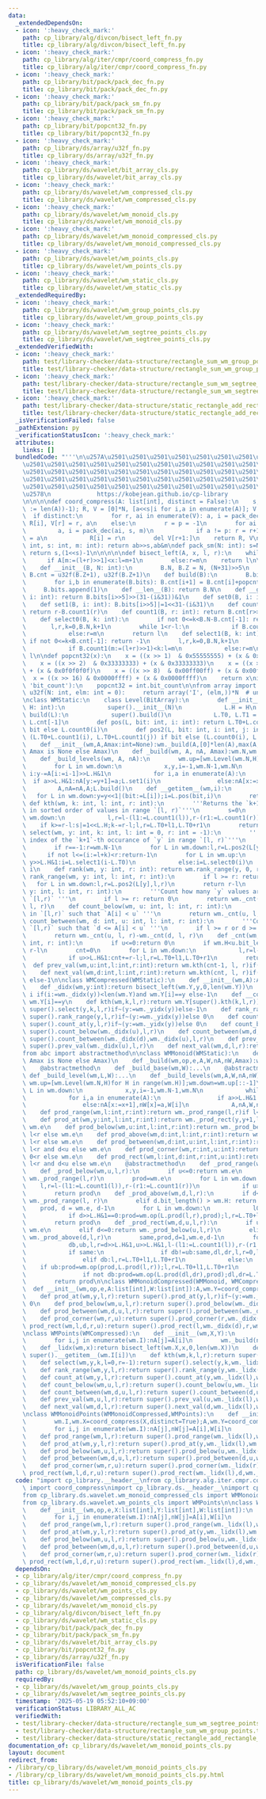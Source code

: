 ```yaml
---
data:
  _extendedDependsOn:
  - icon: ':heavy_check_mark:'
    path: cp_library/alg/divcon/bisect_left_fn.py
    title: cp_library/alg/divcon/bisect_left_fn.py
  - icon: ':heavy_check_mark:'
    path: cp_library/alg/iter/cmpr/coord_compress_fn.py
    title: cp_library/alg/iter/cmpr/coord_compress_fn.py
  - icon: ':heavy_check_mark:'
    path: cp_library/bit/pack/pack_dec_fn.py
    title: cp_library/bit/pack/pack_dec_fn.py
  - icon: ':heavy_check_mark:'
    path: cp_library/bit/pack/pack_sm_fn.py
    title: cp_library/bit/pack/pack_sm_fn.py
  - icon: ':heavy_check_mark:'
    path: cp_library/bit/popcnt32_fn.py
    title: cp_library/bit/popcnt32_fn.py
  - icon: ':heavy_check_mark:'
    path: cp_library/ds/array/u32f_fn.py
    title: cp_library/ds/array/u32f_fn.py
  - icon: ':heavy_check_mark:'
    path: cp_library/ds/wavelet/bit_array_cls.py
    title: cp_library/ds/wavelet/bit_array_cls.py
  - icon: ':heavy_check_mark:'
    path: cp_library/ds/wavelet/wm_compressed_cls.py
    title: cp_library/ds/wavelet/wm_compressed_cls.py
  - icon: ':heavy_check_mark:'
    path: cp_library/ds/wavelet/wm_monoid_cls.py
    title: cp_library/ds/wavelet/wm_monoid_cls.py
  - icon: ':heavy_check_mark:'
    path: cp_library/ds/wavelet/wm_monoid_compressed_cls.py
    title: cp_library/ds/wavelet/wm_monoid_compressed_cls.py
  - icon: ':heavy_check_mark:'
    path: cp_library/ds/wavelet/wm_points_cls.py
    title: cp_library/ds/wavelet/wm_points_cls.py
  - icon: ':heavy_check_mark:'
    path: cp_library/ds/wavelet/wm_static_cls.py
    title: cp_library/ds/wavelet/wm_static_cls.py
  _extendedRequiredBy:
  - icon: ':heavy_check_mark:'
    path: cp_library/ds/wavelet/wm_group_points_cls.py
    title: cp_library/ds/wavelet/wm_group_points_cls.py
  - icon: ':heavy_check_mark:'
    path: cp_library/ds/wavelet/wm_segtree_points_cls.py
    title: cp_library/ds/wavelet/wm_segtree_points_cls.py
  _extendedVerifiedWith:
  - icon: ':heavy_check_mark:'
    path: test/library-checker/data-structure/rectangle_sum_wm_group_points.test.py
    title: test/library-checker/data-structure/rectangle_sum_wm_group_points.test.py
  - icon: ':heavy_check_mark:'
    path: test/library-checker/data-structure/rectangle_sum_wm_segtree_points.test.py
    title: test/library-checker/data-structure/rectangle_sum_wm_segtree_points.test.py
  - icon: ':heavy_check_mark:'
    path: test/library-checker/data-structure/static_rectangle_add_rectangle_sum_wm_group_points.test.py
    title: test/library-checker/data-structure/static_rectangle_add_rectangle_sum_wm_group_points.test.py
  _isVerificationFailed: false
  _pathExtension: py
  _verificationStatusIcon: ':heavy_check_mark:'
  attributes:
    links: []
  bundledCode: "'''\n\u257A\u2501\u2501\u2501\u2501\u2501\u2501\u2501\u2501\u2501\u2501\
    \u2501\u2501\u2501\u2501\u2501\u2501\u2501\u2501\u2501\u2501\u2501\u2501\u2501\
    \u2501\u2501\u2501\u2501\u2501\u2501\u2501\u2501\u2501\u2501\u2501\u2501\u2501\
    \u2501\u2501\u2501\u2501\u2501\u2501\u2501\u2501\u2501\u2501\u2501\u2501\u2501\
    \u2501\u2501\u2501\u2501\u2501\u2501\u2501\u2501\u2501\u2501\u2501\u2501\u2501\
    \u2578\n             https://kobejean.github.io/cp-library               \n'''\n\
    \n\n\n\ndef coord_compress(A: list[int], distinct = False):\n    s, m = pack_sm((N\
    \ := len(A))-1); R, V = [0]*N, [a<<s|i for i,a in enumerate(A)]; V.sort()\n  \
    \  if distinct:\n        for r, ai in enumerate(V): a, i = pack_dec(ai, s, m);\
    \ R[i], V[r] = r, a\n    else:\n        r = p = -1\n        for ai in V:\n   \
    \         a, i = pack_dec(ai, s, m)\n            if a != p: r = r+1; V[r] = p\
    \ = a\n            R[i] = r\n        del V[r+1:]\n    return R, V\n\n\n\ndef pack_dec(ab:\
    \ int, s: int, m: int): return ab>>s,ab&m\ndef pack_sm(N: int): s=N.bit_length();\
    \ return s,(1<<s)-1\n\n\n\n\ndef bisect_left(A, x, l, r):\n    while l<r:\n  \
    \      if A[m:=(l+r)>>1]<x:l=m+1\n        else:r=m\n    return l\n\nclass BitArray:\n\
    \    def __init__(B, N: int):\n        B.N, B.Z = N, (N+31)>>5\n        B.bits,\
    \ B.cnt = u32f(B.Z+1), u32f(B.Z+1)\n    def build(B):\n        B.bits.pop()\n\
    \        for i,b in enumerate(B.bits): B.cnt[i+1] = B.cnt[i]+popcnt32(b)\n   \
    \     B.bits.append(1)\n    def __len__(B): return B.N\n    def __getitem__(B,\
    \ i: int): return B.bits[i>>5]>>(31-(i&31))&1\n    def set0(B, i: int): B.bits[i>>5]&=~(1<<31-(i&31))\n\
    \    def set1(B, i: int): B.bits[i>>5]|=1<<31-(i&31)\n    def count0(B, r: int):\
    \ return r-B.count1(r)\n    def count1(B, r: int): return B.cnt[r>>5]+popcnt32(B.bits[r>>5]>>32-(r&31))\n\
    \    def select0(B, k: int):\n        if not 0<=k<B.N-B.cnt[-1]: return -1\n \
    \       l,r,k=0,B.N,k+1\n        while 1<r-l:\n            if B.count0(m:=(l+r)>>1)<k:l=m\n\
    \            else:r=m\n        return l\n    def select1(B, k: int):\n       \
    \ if not 0<=k<B.cnt[-1]: return -1\n        l,r,k=0,B.N,k+1\n        while 1<r-l:\n\
    \            if B.count1(m:=(l+r)>>1)<k:l=m\n            else:r=m\n        return\
    \ l\n\ndef popcnt32(x):\n    x = ((x >> 1)  & 0x55555555) + (x & 0x55555555)\n\
    \    x = ((x >> 2)  & 0x33333333) + (x & 0x33333333)\n    x = ((x >> 4)  & 0x0f0f0f0f)\
    \ + (x & 0x0f0f0f0f)\n    x = ((x >> 8)  & 0x00ff00ff) + (x & 0x00ff00ff)\n  \
    \  x = ((x >> 16) & 0x0000ffff) + (x & 0x0000ffff)\n    return x\nif hasattr(int,\
    \ 'bit_count'):\n    popcnt32 = int.bit_count\n\nfrom array import array\ndef\
    \ u32f(N: int, elm: int = 0):     return array('I', (elm,))*N  # unsigned int\n\
    \nclass WMStatic:\n    class Level(BitArray):\n        def __init__(L, N: int,\
    \ H: int):\n            super().__init__(N)\n            L.H = H\n        def\
    \ build(L):\n            super().build()\n            L.T0, L.T1 = L.N-L.cnt[-1],\
    \ L.cnt[-1]\n        def pos(L, bit: int, i: int): return L.T0+L.count1(i) if\
    \ bit else L.count0(i)\n        def pos2(L, bit: int, i: int, j: int): return\
    \ (L.T0+L.count1(i), L.T0+L.count1(j)) if bit else (L.count0(i), L.count0(j))\n\
    \    def __init__(wm,A,Amax:int=None):wm._build(A,[0]*len(A),max(A,default=0)if\
    \ Amax is None else Amax)\n    def _build(wm, A, nA, Amax):wm.N,wm.H=len(A),Amax.bit_length();wm._build_levels(A,nA)\n\
    \    def _build_levels(wm, A, nA):\n        wm.up=[wm.Level(wm.N,H) for H in range(wm.H)];wm.down=wm.up[::-1]\n\
    \        for L in wm.down:\n            x,y,i=-1,wm.N-1,wm.N\n            while\
    \ i:y-=A[i:=i-1]>>L.H&1\n            for i,a in enumerate(A):\n              \
    \  if a>>L.H&1:nA[y:=y+1]=a;L.set1(i)\n                else:nA[x:=x+1]=a\n   \
    \         A,nA=nA,A;L.build()\n    def __getitem__(wm,i):\n        y=0\n     \
    \   for L in wm.down:y=y<<1|(bit:=L[i]);i=L.pos(bit,i)\n        return y\n   \
    \ def kth(wm, k: int, l: int, r: int):\n        '''Returns the `k+1`-th value\
    \ in sorted order of values in range `[l, r)`'''\n        s=0\n        for L in\
    \ wm.down:\n            l,r=l-(l1:=L.count1(l)),r-(r1:=L.count1(r))\n        \
    \    if k>=r-l:s|=1<<L.H;k-=r-l;l,r=L.T0+l1,L.T0+r1\n        return s\n    def\
    \ select(wm, y: int, k: int, l: int = 0, r: int = -1):\n        '''Returns the\
    \ index of the `k+1`-th occurance of `y` in range `[l, r)`'''\n        if not(0<=y<1<<wm.H):return-1\n\
    \        if r==-1:r=wm.N-1\n        for L in wm.down:l,r=L.pos2(L[y],l,r)\n  \
    \      if not l<=(i:=l+k)<r:return-1\n        for L in wm.up:\n            if\
    \ y>>L.H&1:i=L.select1(i-L.T0)\n            else:i=L.select0(i)\n        return\
    \ i\n    def rank(wm, y: int, r: int): return wm.rank_range(y, 0, r)\n    def\
    \ rank_range(wm, y: int, l: int, r: int):\n        if l >= r: return 0\n     \
    \   for L in wm.down:l,r=L.pos2(L[y],l,r)\n        return r-l\n    def count_at(wm,\
    \ y: int, l: int, r: int):\n        '''Count how many `y` values are in range\
    \ `[l,r)` '''\n        if l >= r: return 0\n        return wm._cnt(y+1, l, r)-wm._cnt(y,\
    \ l, r)\n    def count_below(wm, u: int, l: int, r: int):\n        '''Count `i`'s\
    \ in `[l,r)` such that `A[i] < u` '''\n        return wm._cnt(u, l, r)\n    def\
    \ count_between(wm, d: int, u: int, l: int, r: int):\n        '''Count `i`'s in\
    \ `[l,r)` such that `d <= A[i] < u` '''\n        if l >= r or d >= u: return 0\n\
    \        return wm._cnt(u, l, r)-wm._cnt(d, l, r)\n    def _cnt(wm, u: int, l:\
    \ int, r: int):\n        if u<=0:return 0\n        if wm.H<u.bit_length():return\
    \ r-l\n        cnt=0\n        for L in wm.down:\n            l,r=l-(l1:=L.count1(l)),r-(r1:=L.count1(r))\n\
    \            if u>>L.H&1:cnt+=r-l;l,r=L.T0+l1,L.T0+r1\n        return cnt\n  \
    \  def prev_val(wm,u:int,l:int,r:int):return wm.kth(cnt-1, l, r)if(cnt:=wm._cnt(u,l,r))else-1\n\
    \    def next_val(wm,d:int,l:int,r:int):return wm.kth(cnt, l, r)if(cnt:=wm._cnt(d,l,r))<r-l\
    \ else-1\n\nclass WMCompressed(WMStatic):\n    def __init__(wm,A):A,wm.Y=coord_compress(A);super().__init__(A,len(wm.Y)-1)\n\
    \    def _didx(wm,y:int):return bisect_left(wm.Y,y,0,len(wm.Y))\n    def _yidx(wm,y:int):return\
    \ i if(i:=wm._didx(y))<len(wm.Y)and wm.Y[i]==y else-1\n    def __contains__(wm,y:int):return(i:=wm._didx(y))<len(wm.Y)and\
    \ wm.Y[i]==y\n    def kth(wm,k,l,r):return wm.Y[super().kth(k,l,r)]\n    def select(wm,y,k,l=0,r=-1):return\
    \ super().select(y,k,l,r)if~(y:=wm._yidx(y))else-1\n    def rank_range(wm,y,l,r):return\
    \ super().rank_range(y,l,r)if~(y:=wm._yidx(y))else 0\n    def count_at(wm,y,l,r):return\
    \ super().count_at(y,l,r)if~(y:=wm._yidx(y))else 0\n    def count_below(wm,u,l,r):return\
    \ super().count_below(wm._didx(u),l,r)\n    def count_between(wm,d,u,l,r):return\
    \ super().count_between(wm._didx(d),wm._didx(u),l,r)\n    def prev_val(wm,u,l,r):return\
    \ super().prev_val(wm._didx(u),l,r)\n    def next_val(wm,d,l,r):return super().next_val(wm._didx(d),l,r)\n\
    from abc import abstractmethod\n\nclass WMMonoid(WMStatic):\n    def __init__(wm,op,e,A:list[int],W:list[int],Amax:int=None):wm._build(op,e,A,W,[0]*len(A),[0]*len(A),max(A,default=0)if\
    \ Amax is None else Amax)\n    def _build(wm,op,e,A,W,nA,nW,Amax):wm.N,wm.H,wm.op,wm.e=len(A),Amax.bit_length(),op,e;wm._build_base(W);wm._build_levels(A,W,nA,nW)\n\
    \    @abstractmethod\n    def _build_base(wm,W):...\n    @abstractmethod\n   \
    \ def _build_level(wm,L,W):...\n    def _build_levels(wm,A,W,nA,nW):\n       \
    \ wm.up=[wm.Level(wm.N,H)for H in range(wm.H)];wm.down=wm.up[::-1]\n        for\
    \ L in wm.down:\n            x,y,i=-1,wm.N-1,wm.N\n            while i:y-=A[i:=i-1]>>L.H&1\n\
    \            for i,a in enumerate(A):\n                if a>>L.H&1:nA[y:=y+1],nW[y]=a,W[i];L.set1(i)\n\
    \                else:nA[x:=x+1],nW[x]=a,W[i]\n            A,nA,W,nW=nA,A,nW,W;wm._build_level(L,W)\n\
    \    def prod_range(wm,l:int,r:int):return wm._prod_range(l,r)if l<r else wm.e\n\
    \    def prod_at(wm,y:int,l:int,r:int):return wm._prod_rect(y,y+1,l,r)if l<r else\
    \ wm.e\n    def prod_below(wm,u:int,l:int,r:int):return wm._prod_below(u,l,r)if\
    \ l<r else wm.e\n    def prod_above(wm,d:int,l:int,r:int):return wm._prod_above(d,l,r)if\
    \ l<r else wm.e\n    def prod_between(wm,d:int,u:int,l:int,r:int):return wm._prod_rect(d,u,l,r)if\
    \ l<r and d<u else wm.e\n    def prod_corner(wm,r:int,u:int):return wm._prod_below(u,0,r)if\
    \ 0<r else wm.e\n    def prod_rect(wm,l:int,d:int,r:int,u:int):return wm._prod_rect(d,u,l,r)if\
    \ l<r and d<u else wm.e\n    @abstractmethod\n    def _prod_range(wm,l,r):...\n\
    \    def _prod_below(wm,u,l,r):\n        if u<=0:return wm.e\n        elif wm.H<u.bit_length():return\
    \ wm._prod_range(l,r)\n        prod=wm.e\n        for L in wm.down:\n        \
    \    l,r=l-(l1:=L.count1(l)),r-(r1:=L.count1(r))\n            if u>>L.H&1:prod=wm.op(prod,L.prod(l,r));l,r=L.T0+l1,L.T0+r1\n\
    \        return prod\n    def _prod_above(wm,d,l,r):\n        if d<=0: return\
    \ wm._prod_range(l, r)\n        elif d.bit_length() > wm.H: return wm.e\n    \
    \    prod, d = wm.e, d-1\n        for L in wm.down:\n            l0,r0=l-(l:=L.T0+L.count1(l)),r-(r:=L.T0+L.count1(r))\n\
    \            if d>>L.H&1==0:prod=wm.op(L.prod(l,r),prod);l,r=L.T0+l0,L.T0+r0\n\
    \        return prod\n    def _prod_rect(wm,d,u,l,r):\n        if u<=0 or wm.H<d.bit_length():return\
    \ wm.e\n        elif d<=0:return wm._prod_below(u,l,r)\n        elif wm.H<u.bit_length():return\
    \ wm._prod_above(d,l,r)\n        same,prod,d=1,wm.e,d-1\n        for L in wm.down:\n\
    \            db,ub,l,r=d>>L.H&1,u>>L.H&1,l-(l1:=L.count1(l)),r-(r1:=L.count1(r))\n\
    \            if same:\n                if db!=ub:same,dl,dr,l,r=0,l,r,L.T0+l1,L.T0+r1\n\
    \                elif db:l,r=L.T0+l1,L.T0+r1\n            else:\n            \
    \    if ub:prod=wm.op(prod,L.prod(l,r));l,r=L.T0+l1,L.T0+r1\n                dl0,dr0=dl-(dl:=L.T0+L.count1(dl)),dr-(dr:=L.T0+L.count1(dr))\n\
    \                if not db:prod=wm.op(L.prod(dl,dr),prod);dl,dr=L.T0+dl0,L.T0+dr0\n\
    \        return prod\n\nclass WMMonoidCompressed(WMMonoid, WMCompressed):\n  \
    \  def __init__(wm,op,e,A:list[int],W:list[int]):A,wm.Y=coord_compress(A);WMMonoid.__init__(wm,op,e,A,W,len(wm.Y)-1)\n\
    \    def prod_at(wm,y,l,r):return super().prod_at(y,l,r)if~(y:=wm._yidx(y))else\
    \ 0\n    def prod_below(wm,u,l,r):return super().prod_below(wm._didx(u),l,r)\n\
    \    def prod_between(wm,d,u,l,r):return super().prod_between(wm._didx(d),wm._didx(u),l,r)\n\
    \    def prod_corner(wm,r,u):return super().prod_corner(r,wm._didx(u))\n    def\
    \ prod_rect(wm,l,d,r,u):return super().prod_rect(l,wm._didx(d),r,wm._didx(u))\n\
    \nclass WMPoints(WMCompressed):\n    def __init__(wm,X,Y):\n        wm.I,wm.X=coord_compress(X,distinct=True);A,wm.Y=coord_compress(Y);nA=[0]*len(Y)\n\
    \        for i,j in enumerate(wm.I):nA[j]=A[i]\n        wm._build(nA,A,len(wm.Y)-1)\n\
    \    def _lidx(wm,x):return bisect_left(wm.X,x,0,len(wm.X))\n    def __getitem__(wm,i):return\
    \ super().__getitem__(wm.I[i])\n    def kth(wm,k,l,r):return super().kth(k,wm._lidx(l),wm._lidx(r))\n\
    \    def select(wm,y,k,l=0,r=-1):return super().select(y,k,wm._lidx(l),wm._lidx(r))\n\
    \    def rank_range(wm,y,l,r):return super().rank_range(y,wm._lidx(l),wm._lidx(r))\n\
    \    def count_at(wm,y,l,r):return super().count_at(y,wm._lidx(l),wm._lidx(r))\n\
    \    def count_below(wm,u,l,r):return super().count_below(u,wm._lidx(l),wm._lidx(r))\n\
    \    def count_between(wm,d,u,l,r):return super().count_between(d,u,wm._lidx(l),wm._lidx(r))\n\
    \    def prev_val(wm,u,l,r):return super().prev_val(u,wm._lidx(l),wm._lidx(r))\n\
    \    def next_val(wm,d,l,r):return super().next_val(d,wm._lidx(l),wm._lidx(r))\n\
    \nclass WMMonoidPoints(WMMonoidCompressed,WMPoints):\n    def __init__(wm,op,e,X:list[int],Y:list[int],W:list[int]):\n\
    \        wm.I,wm.X=coord_compress(X,distinct=True);A,wm.Y=coord_compress(Y);nA,nW=[0]*(N:=len(A)),[0]*N\n\
    \        for i,j in enumerate(wm.I):nA[j],nW[j]=A[i],W[i]\n        wm._build(op,e,nA,nW,A,W,len(wm.Y)-1)\n\
    \    def prod_range(wm,l,r):return super().prod_range(wm._lidx(l),wm._lidx(r))\n\
    \    def prod_at(wm,y,l,r):return super().prod_at(y,wm._lidx(l),wm._lidx(r))\n\
    \    def prod_below(wm,u,l,r):return super().prod_below(u,wm._lidx(l),wm._lidx(r))\n\
    \    def prod_between(wm,d,u,l,r):return super().prod_between(d,u,wm._lidx(l),wm._lidx(r))\n\
    \    def prod_corner(wm,r,u):return super().prod_corner(wm._lidx(r),u)\n    def\
    \ prod_rect(wm,l,d,r,u):return super().prod_rect(wm._lidx(l),d,wm._lidx(r),u)\n"
  code: "import cp_library.__header__\nfrom cp_library.alg.iter.cmpr.coord_compress_fn\
    \ import coord_compress\nimport cp_library.ds.__header__\nimport cp_library.ds.wavelet.__header__\n\
    from cp_library.ds.wavelet.wm_monoid_compressed_cls import WMMonoidCompressed\n\
    from cp_library.ds.wavelet.wm_points_cls import WMPoints\n\nclass WMMonoidPoints(WMMonoidCompressed,WMPoints):\n\
    \    def __init__(wm,op,e,X:list[int],Y:list[int],W:list[int]):\n        wm.I,wm.X=coord_compress(X,distinct=True);A,wm.Y=coord_compress(Y);nA,nW=[0]*(N:=len(A)),[0]*N\n\
    \        for i,j in enumerate(wm.I):nA[j],nW[j]=A[i],W[i]\n        wm._build(op,e,nA,nW,A,W,len(wm.Y)-1)\n\
    \    def prod_range(wm,l,r):return super().prod_range(wm._lidx(l),wm._lidx(r))\n\
    \    def prod_at(wm,y,l,r):return super().prod_at(y,wm._lidx(l),wm._lidx(r))\n\
    \    def prod_below(wm,u,l,r):return super().prod_below(u,wm._lidx(l),wm._lidx(r))\n\
    \    def prod_between(wm,d,u,l,r):return super().prod_between(d,u,wm._lidx(l),wm._lidx(r))\n\
    \    def prod_corner(wm,r,u):return super().prod_corner(wm._lidx(r),u)\n    def\
    \ prod_rect(wm,l,d,r,u):return super().prod_rect(wm._lidx(l),d,wm._lidx(r),u)"
  dependsOn:
  - cp_library/alg/iter/cmpr/coord_compress_fn.py
  - cp_library/ds/wavelet/wm_monoid_compressed_cls.py
  - cp_library/ds/wavelet/wm_points_cls.py
  - cp_library/ds/wavelet/wm_compressed_cls.py
  - cp_library/ds/wavelet/wm_monoid_cls.py
  - cp_library/alg/divcon/bisect_left_fn.py
  - cp_library/ds/wavelet/wm_static_cls.py
  - cp_library/bit/pack/pack_dec_fn.py
  - cp_library/bit/pack/pack_sm_fn.py
  - cp_library/ds/wavelet/bit_array_cls.py
  - cp_library/bit/popcnt32_fn.py
  - cp_library/ds/array/u32f_fn.py
  isVerificationFile: false
  path: cp_library/ds/wavelet/wm_monoid_points_cls.py
  requiredBy:
  - cp_library/ds/wavelet/wm_group_points_cls.py
  - cp_library/ds/wavelet/wm_segtree_points_cls.py
  timestamp: '2025-05-19 05:52:10+09:00'
  verificationStatus: LIBRARY_ALL_AC
  verifiedWith:
  - test/library-checker/data-structure/rectangle_sum_wm_segtree_points.test.py
  - test/library-checker/data-structure/rectangle_sum_wm_group_points.test.py
  - test/library-checker/data-structure/static_rectangle_add_rectangle_sum_wm_group_points.test.py
documentation_of: cp_library/ds/wavelet/wm_monoid_points_cls.py
layout: document
redirect_from:
- /library/cp_library/ds/wavelet/wm_monoid_points_cls.py
- /library/cp_library/ds/wavelet/wm_monoid_points_cls.py.html
title: cp_library/ds/wavelet/wm_monoid_points_cls.py
---
```

